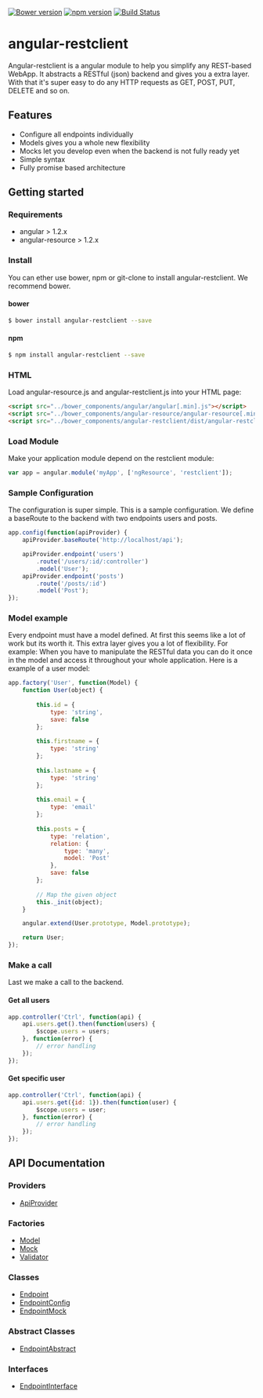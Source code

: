 [![Bower version](https://badge.fury.io/bo/angular-restclient.svg)](https://badge.fury.io/bo/angular-restclient)
[![npm version](https://badge.fury.io/js/angular-restclient.svg)](https://badge.fury.io/js/angular-restclient)
[![Build Status](https://travis-ci.org/zerodine/angular-restclient.svg?branch=master)](https://travis-ci.org/zerodine/angular-restclient)

# angular-restclient
Angular-restclient is a angular module to help you simplify any REST-based WebApp. It abstracts a RESTful (json) backend and gives you a extra layer. With that it's super easy to do any HTTP requests as GET, POST, PUT, DELETE and so on.

## Features
* Configure all endpoints individually
* Models gives you a whole new flexibility
* Mocks let you develop even when the backend is not fully ready yet
* Simple syntax
* Fully promise based architecture

## Getting started
### Requirements
* angular > 1.2.x
* angular-resource > 1.2.x

### Install
You can ether use bower, npm or git-clone to install angular-restclient. We recommend bower.

#### bower
```sh
$ bower install angular-restclient --save
```

#### npm
```sh
$ npm install angular-restclient --save
```

### HTML
Load angular-resource.js and angular-restclient.js into your HTML page:
```html
<script src="../bower_components/angular/angular[.min].js"></script>
<script src="../bower_components/angular-resource/angular-resource[.min].js"></script>
<script src="../bower_components/angular-restclient/dist/angular-restclient[.min].js"></script>
```

### Load Module
Make your application module depend on the restclient module:
```js
var app = angular.module('myApp', ['ngResource', 'restclient']);
```

### Sample Configuration
The configuration is super simple. This is a sample configuration. We define a baseRoute to the backend with two endpoints users and posts.
```js
app.config(function(apiProvider) {
    apiProvider.baseRoute('http://localhost/api');

    apiProvider.endpoint('users')
        .route('/users/:id/:controller')
        .model('User');
    apiProvider.endpoint('posts')
        .route('/posts/:id')
        .model('Post');
});
```

### Model example
Every endpoint must have a model defined. At first this seems like a lot of work but its worth it. This extra layer gives you a lot of flexibility. For example: When you have to manipulate the RESTful data you can do it once in the model and access it throughout your whole application. Here is a example of a user model:
```js
app.factory('User', function(Model) {
    function User(object) {
    
        this.id = {
            type: 'string',
            save: false
        };
        
        this.firstname = {
            type: 'string'
        };
        
        this.lastname = {
            type: 'string'
        };
        
        this.email = {
            type: 'email'
        };
        
        this.posts = {
            type: 'relation',
            relation: {
                type: 'many',
                model: 'Post'
            },
            save: false
        };
        
        // Map the given object
        this._init(object);
    }

    angular.extend(User.prototype, Model.prototype);

    return User;
});
```

### Make a call
Last we make a call to the backend.

#### Get all users
```js
app.controller('Ctrl', function(api) {
    api.users.get().then(function(users) {
        $scope.users = users;
    }, function(error) {
        // error handling
    });
});
```

#### Get specific user
```js
app.controller('Ctrl', function(api) {
    api.users.get({id: 1}).then(function(user) {
        $scope.users = user;
    }, function(error) {
        // error handling
    });
});
```

## API Documentation
### Providers
* [ApiProvider](doc/provider/api.md)

### Factories
* [Model](doc/factory/model.md)
* [Mock](doc/factory/mock.md)
* [Validator](doc/factory/validator.md)

### Classes
* [Endpoint](doc/pojo/endpoint.md)
* [EndpointConfig](doc/pojo/endpointConfig.md)
* [EndpointMock](doc/pojo/endpointMock.md)

### Abstract Classes
* [EndpointAbstract](doc/pojo/endpointAbstract.md)

### Interfaces
* [EndpointInterface](doc/pojo/endpointInterface.md)
